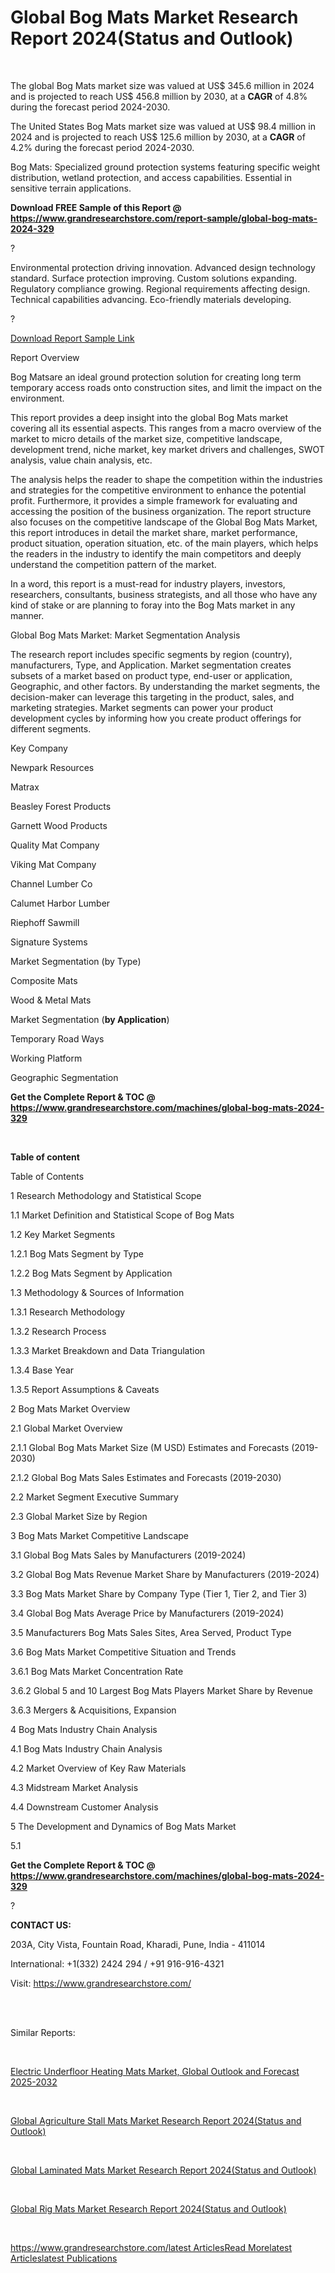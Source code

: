 <h1>Global Bog Mats Market Research Report 2024(Status and Outlook)</h1><br/><p>The global Bog Mats market size was valued at US$ 345.6 million in 2024 and is projected to reach US$ 456.8 million by 2030, at a <strong>CAGR</strong> of 4.8% during the forecast period 2024-2030.</p>
 
 
 
 <p>The United States Bog Mats market size was valued at US$ 98.4 million in 2024 and is projected to reach US$ 125.6 million by 2030, at a <strong>CAGR</strong> of 4.2% during the forecast period 2024-2030.</p>
 
 
 
 <p>Bog Mats: Specialized ground protection systems featuring specific weight distribution, wetland protection, and access capabilities. Essential in sensitive terrain applications.</p>
 
 
 
 <div><b>Download FREE Sample of this Report @ <a href="https://www.grandresearchstore.com/report-sample/global-bog-mats-2024-329">https://www.grandresearchstore.com/report-sample/global-bog-mats-2024-329</a></b></div>
 
 
 
 <p>? </p>
 
 
 
 <p>Environmental protection driving innovation. Advanced design technology standard. Surface protection improving. Custom solutions expanding. Regulatory compliance growing. Regional requirements affecting design. Technical capabilities advancing. Eco-friendly materials developing.</p>
 
 
 
 <p>? </p>
 
 
 
 <p><a href="https://www.grandresearchstore.com/mr-admin/report-sample/global-bog-mats-2024-329">Download Report Sample Link</a></p>
 
 
 
 <p>Report Overview</p>
 
 
 
 <p>Bog Matsare an ideal ground protection solution for creating long term temporary access roads onto construction sites, and limit the impact on the environment.</p>
 
 
 
 <p>This report provides a deep insight into the global Bog Mats market covering all its essential aspects. This ranges from a macro overview of the market to micro details of the market size, competitive landscape, development trend, niche market, key market drivers and challenges, SWOT analysis, value chain analysis, etc.</p>
 
 
 
 <p>The analysis helps the reader to shape the competition within the industries and strategies for the competitive environment to enhance the potential profit. Furthermore, it provides a simple framework for evaluating and accessing the position of the business organization. The report structure also focuses on the competitive landscape of the Global Bog Mats Market, this report introduces in detail the market share, market performance, product situation, operation situation, etc. of the main players, which helps the readers in the industry to identify the main competitors and deeply understand the competition pattern of the market.</p>
 
 
 
 <p>In a word, this report is a must-read for industry players, investors, researchers, consultants, business strategists, and all those who have any kind of stake or are planning to foray into the Bog Mats market in any manner.</p>
 
 
 
 <p>Global Bog Mats Market: Market Segmentation Analysis</p>
 
 
 
 <p>The research report includes specific segments by region (country), manufacturers, Type, and Application. Market segmentation creates subsets of a market based on product type, end-user or application, Geographic, and other factors. By understanding the market segments, the decision-maker can leverage this targeting in the product, sales, and marketing strategies. Market segments can power your product development cycles by informing how you create product offerings for different segments.</p>
 
 
 
 <p>Key Company</p>
 
 
 
 <p>Newpark Resources</p>
 
 
 
 <p>Matrax</p>
 
 
 
 <p>Beasley Forest Products</p>
 
 
 
 <p>Garnett Wood Products</p>
 
 
 
 <p>Quality Mat Company</p>
 
 
 
 <p>Viking Mat Company</p>
 
 
 
 <p>Channel Lumber Co</p>
 
 
 
 <p>Calumet Harbor Lumber</p>
 
 
 
 <p>Riephoff Sawmill</p>
 
 
 
 <p>Signature Systems</p>
 
 
 
 <p>Market Segmentation (by Type)</p>
 
 
 
 <p>Composite Mats</p>
 
 
 
 <p>Wood & Metal Mats</p>
 
 
 
 <p>Market Segmentation (<strong>by Application</strong>)</p>
 
 
 
 <p>Temporary Road Ways</p>
 
 
 
 <p>Working Platform</p>
 
 
 
 <p>Geographic Segmentation</p>
 
 
 
 <div><b>Get the Complete Report & TOC @ <a href="https://www.grandresearchstore.com/machines/global-bog-mats-2024-329">https://www.grandresearchstore.com/machines/global-bog-mats-2024-329</a></b></div>
 
 
 
 <p><br />
 
 <b>Table of content</b></p>
 
 
 
 <p>Table of Contents<br />
 
 1 Research Methodology and Statistical Scope<br />
 
 1.1 Market Definition and Statistical Scope of Bog Mats<br />
 
 1.2 Key Market Segments<br />
 
 1.2.1 Bog Mats Segment by Type<br />
 
 1.2.2 Bog Mats Segment by Application<br />
 
 1.3 Methodology & Sources of Information<br />
 
 1.3.1 Research Methodology<br />
 
 1.3.2 Research Process<br />
 
 1.3.3 Market Breakdown and Data Triangulation<br />
 
 1.3.4 Base Year<br />
 
 1.3.5 Report Assumptions & Caveats<br />
 
 2 Bog Mats Market Overview<br />
 
 2.1 Global Market Overview<br />
 
 2.1.1 Global Bog Mats Market Size (M USD) Estimates and Forecasts (2019-2030)<br />
 
 2.1.2 Global Bog Mats Sales Estimates and Forecasts (2019-2030)<br />
 
 2.2 Market Segment Executive Summary<br />
 
 2.3 Global Market Size by Region<br />
 
 3 Bog Mats Market Competitive Landscape<br />
 
 3.1 Global Bog Mats Sales by Manufacturers (2019-2024)<br />
 
 3.2 Global Bog Mats Revenue Market Share by Manufacturers (2019-2024)<br />
 
 3.3 Bog Mats Market Share by Company Type (Tier 1, Tier 2, and Tier 3)<br />
 
 3.4 Global Bog Mats Average Price by Manufacturers (2019-2024)<br />
 
 3.5 Manufacturers Bog Mats Sales Sites, Area Served, Product Type<br />
 
 3.6 Bog Mats Market Competitive Situation and Trends<br />
 
 3.6.1 Bog Mats Market Concentration Rate<br />
 
 3.6.2 Global 5 and 10 Largest Bog Mats Players Market Share by Revenue<br />
 
 3.6.3 Mergers & Acquisitions, Expansion<br />
 
 4 Bog Mats Industry Chain Analysis<br />
 
 4.1 Bog Mats Industry Chain Analysis<br />
 
 4.2 Market Overview of Key Raw Materials<br />
 
 4.3 Midstream Market Analysis<br />
 
 4.4 Downstream Customer Analysis<br />
 
 5 The Development and Dynamics of Bog Mats Market<br />
 
 5.1</p>
 
 
 
 <div><b>Get the Complete Report & TOC @ <a href="https://www.grandresearchstore.com/machines/global-bog-mats-2024-329">https://www.grandresearchstore.com/machines/global-bog-mats-2024-329</a></b></div>
 
 
 
 <p>? </p>
 
 
 
 <p><b>CONTACT US:</b><br />
 
 203A, City Vista, Fountain Road, Kharadi, Pune, India - 411014<br />
 
 International: +1(332) 2424 294 / +91 916-916-4321<br />
 
 Visit: <a href="https://www.grandresearchstore.com/">https://www.grandresearchstore.com/</a><br />
 
 <br />
 
 <br />
 
 Similar Reports:<br />
 
 <br />
 
 <a href="https://www.grandresearchstore.com/chemicals-and-materials/global-electric-underfloor-heating-mats-forecast-2025-2032-575">Electric Underfloor Heating Mats Market, Global Outlook and Forecast 2025-2032</a><br />
 
 <br />
 
 <a href="https://www.grandresearchstore.com/agriculture/global-agriculture-stall-mats-2024-415">Global Agriculture Stall Mats Market Research Report 2024(Status and Outlook)</a><br />
 
 <br />
 
 <a href="https://www.grandresearchstore.com/machines/global-laminated-mats-2024-577">Global Laminated Mats Market Research Report 2024(Status and Outlook)</a><br />
 
 <br />
 
 <a href="https://www.grandresearchstore.com/machines/global-rig-mats-2024-588">Global Rig Mats Market Research Report 2024(Status and Outlook)</a><br />
 
 <br />
 
 <a href="https://gyeongbokgung.com">https://www.grandresearchstore.com/</a><a href="https://hallyeomaritime.com">latest Articles</a><a href="https://jingwansa.com">Read More</a><a href="https://nguoiviet.jp/">latest Articles</a><a href="https://www.intelmarketresearch.com/">latest Publications</a></p>
